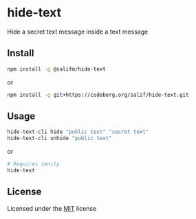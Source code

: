 # hide-text

Hide a secret text message inside a text message

## Install

```bash
npm install -g @salifm/hide-text
```

or

```bash
npm install -g git+https://codeberg.org/salif/hide-text.git
```

## Usage

```bash
hide-text-cli hide "public text" "secret text"
hide-text-cli unhide "public text"
```

or

```bash
# Requires zenity
hide-text
```

## License

Licensed under the [MIT](./LICENSE) license
